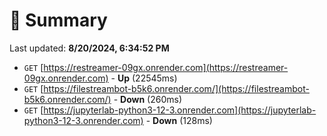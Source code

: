 # 📖 Summary
Last updated: **8/20/2024, 6:34:52 PM**

- `GET` [https://restreamer-09gx.onrender.com](https://restreamer-09gx.onrender.com) - **Up** (22545ms)
- `GET` [https://filestreambot-b5k6.onrender.com/](https://filestreambot-b5k6.onrender.com/) - **Down** (260ms)
- `GET` [https://jupyterlab-python3-12-3.onrender.com](https://jupyterlab-python3-12-3.onrender.com) - **Down** (128ms)
